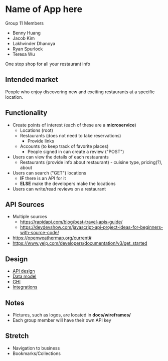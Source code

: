 # Name of App here

Group 11 Members
* Benny Huang
* Jacob Kim
* Lakhvinder Dhanoya
* Ryan Spurlock
* Teresa Wu

One stop shop for all your restaurant info

## Intended market

People who enjoy discovering new and exciting restaurants at a specific location. 

## Functionality

* Create points of interest (each of these are a **microservice**)
    * Locations (root)
    * Restaurants (does not need to take reservations)
        * Provide links 
    * Accounts (to keep track of favorite places)
        * People signed in can create a review ("POST")
* Users can view the details of each restaurants
    * Restaurants (provide info about restaurant) - cuisine type, pricing(?), about
* Users can search ("GET") locations
    * **IF** there is an API for it
    * **ELSE** make the developers make the locations
* Users can write/read reviews on a restaurant

## API Sources

* Multiple sources
    * https://rapidapi.com/blog/best-travel-apis-guide/
    * https://devdevshow.com/javascript-api-project-ideas-for-beginners-with-source-code/
* https://openweathermap.org/current#
* https://www.yelp.com/developers/documentation/v3/get_started

## Design

* [API design](docs/apis.md)
* [Data model](docs/data-model.md)
* [GHI](docs/ghi.md)
* [Integrations](docs/integrations.md)

## Notes

* Pictures, such as logos, are located in **docs/wireframes/**
* Each group member will have their own API key

## Stretch 

* Navigation to business
* Bookmarks/Collections